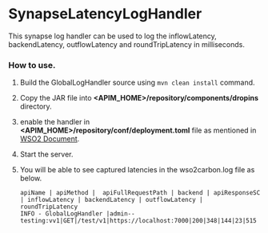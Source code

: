 # SynapseLatencyLogHandler
This synapse log handler can be used to log the inflowLatency, backendLatency, outflowLatency and roundTripLatency in milliseconds.

### How to use.
1. Build the GlobalLogHandler source using ```mvn clean install``` command.
2. Copy the JAR file into __<APIM_HOME>/repository/components/dropins__ directory.
3. enable the handler in __<APIM_HOME>/repository/conf/deployment.toml__ file as mentioned in [WSO2 Document](https://apim.docs.wso2.com/en/3.1.0/reference/config-catalog/#synapse-handlers).
4. Start the server.
5. You will be able to see captured latencies in the wso2carbon.log file as below.

   ```properties
   apiName | apiMethod |  apiFullRequestPath | backend | apiResponseSC | inflowLatency | backendLatency | outflowLatency | roundTripLatency
   INFO - GlobalLogHandler |admin--testing:vv1|GET|/test/v1|https://localhost:7000|200|348|144|23|515
   ```





